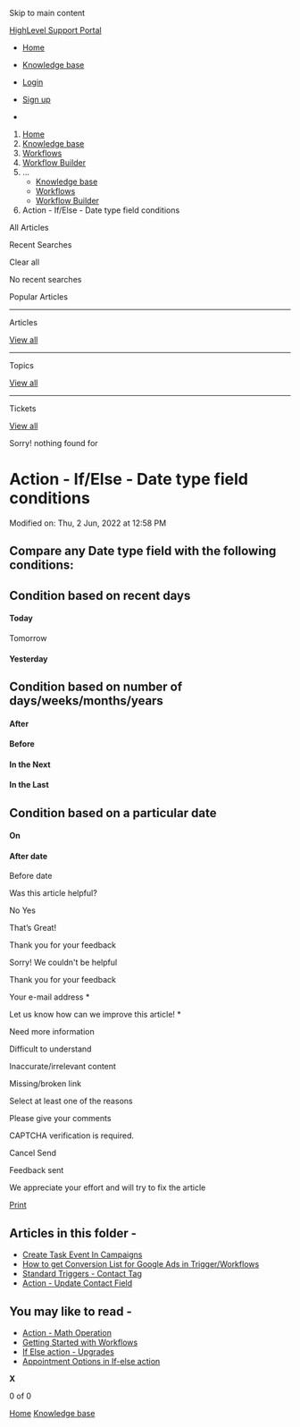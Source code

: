 Skip to main content

[ HighLevel Support Portal ](https://help.gohighlevel.com)

  * [ Home ](/support/home)
  * [ Knowledge base ](/support/solutions)

  * [Login](/support/login)
  * [Sign up](/support/signup)
  * 

  1. [Home](/support/home)
  2. [Knowledge base](/support/solutions)
  3. [Workflows](/support/solutions/48000455132)
  4. [Workflow Builder](/support/solutions/folders/48000678544)
  5. ... 
     * [Knowledge base](/support/solutions)
     * [Workflows](/support/solutions/48000455132)
     * [Workflow Builder](/support/solutions/folders/48000678544)
  6. Action - If/Else - Date type field conditions

All  Articles 

Recent Searches

Clear all

No recent searches

Popular Articles

* * *

Articles

[View all](/support/search/solutions)

* * *

Topics

[View all](/support/search/topics)

* * *

Tickets

[View all](/support/search/tickets)

Sorry! nothing found for   

# Action - If/Else - Date type field conditions

Modified on: Thu, 2 Jun, 2022 at 12:58 PM

## Compare any Date type field with the following conditions:

## **Condition based on recent days**

#### Today  
Tomorrow

#### Yesterday  

####   

## **Condition based on number of days/weeks/months/years**

#### After

#### Before

#### In the Next

#### In the Last

## **Condition based on a particular date**

#### On

#### After date  
Before date

Was this article helpful?

No  Yes 

That’s Great!

Thank you for your feedback

Sorry! We couldn't be helpful

Thank you for your feedback

Your e-mail address *

Let us know how can we improve this article! *

Need more information 

Difficult to understand 

Inaccurate/irrelevant content 

Missing/broken link 

Select at least one of the reasons 

Please give your comments 

CAPTCHA verification is required. 

Cancel  Send 

Feedback sent

We appreciate your effort and will try to fix the article

[Print](javascript:print\(\))

## Articles in this folder -

  * [Create Task Event In Campaigns](/support/solutions/articles/48001147413-create-task-event-in-campaigns)
  * [How to get Conversion List for Google Ads in Trigger/Workflows](/support/solutions/articles/48001203453-how-to-get-conversion-list-for-google-ads-in-trigger-workflows)
  * [Standard Triggers - Contact Tag](/support/solutions/articles/48001213546-standard-triggers-contact-tag)
  * [Action - Update Contact Field](/support/solutions/articles/48001214441-action-update-contact-field)

## You may like to read -

  * [Action - Math Operation](/support/solutions/articles/48001216182-action-math-operation)
  * [Getting Started with Workflows](/support/solutions/articles/155000002288-getting-started-with-workflows)
  * [If Else action - Upgrades](/support/solutions/articles/155000003975-if-else-action-upgrades)
  * [Appointment Options in If-else action](/support/solutions/articles/155000004050-appointment-options-in-if-else-action)

**X**

0 of 0 []()

[Home](/support/home) [Knowledge base](/support/solutions)
